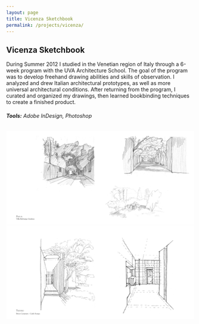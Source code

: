 ```yaml
---
layout: page
title: Vicenza Sketchbook
permalink: /projects/vicenza/
---
```

## Vicenza Sketchbook

During Summer 2012 I studied in the Venetian region of Italy through a 6-week program with the UVA Architecture School. The goal of the program was to develop freehand drawing abilities and skills of observation. I analyzed and drew Italian architectural prototypes, as well as more universal architectural conditions. After returning from the program, I curated and organized my drawings, then learned bookbinding techniques to create a finished product.

###### **Tools:** Adobe InDesign, Photoshop

![Example Sketches](/images/sketches1.png)
![Example Sketches](/images/sketches2.png)
